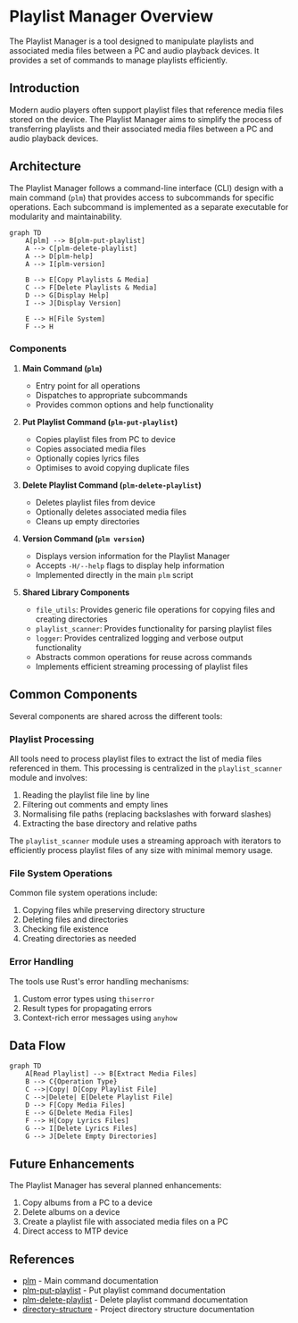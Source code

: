 # Playlist Manager Overview

The Playlist Manager is a tool designed to manipulate playlists and
associated media files between a PC and audio playback devices.  It
provides a set of commands to manage playlists efficiently.

## Introduction

Modern audio players often support playlist files that reference media
files stored on the device.  The Playlist Manager aims to simplify the
process of transferring playlists and their associated media files
between a PC and audio playback devices.

## Architecture

The Playlist Manager follows a command-line interface (CLI) design with
a main command (`plm`) that provides access to subcommands for specific
operations.  Each subcommand is implemented as a separate executable
for modularity and maintainability.

```mermaid
graph TD
    A[plm] --> B[plm-put-playlist]
    A --> C[plm-delete-playlist]
    A --> D[plm-help]
    A --> I[plm-version]
    
    B --> E[Copy Playlists & Media]
    C --> F[Delete Playlists & Media]
    D --> G[Display Help]
    I --> J[Display Version]
    
    E --> H[File System]
    F --> H
```

### Components

1. **Main Command (`plm`)**
   - Entry point for all operations
   - Dispatches to appropriate subcommands
   - Provides common options and help functionality

2. **Put Playlist Command (`plm-put-playlist`)**
   - Copies playlist files from PC to device
   - Copies associated media files
   - Optionally copies lyrics files
   - Optimises to avoid copying duplicate files

3. **Delete Playlist Command (`plm-delete-playlist`)**
   - Deletes playlist files from device
   - Optionally deletes associated media files
   - Cleans up empty directories

4. **Version Command (`plm version`)**
   - Displays version information for the Playlist Manager
   - Accepts `-H/--help` flags to display help information
   - Implemented directly in the main `plm` script

5. **Shared Library Components**
   - `file_utils`: Provides generic file operations for copying files
     and creating directories
   - `playlist_scanner`: Provides functionality for parsing playlist
     files
   - `logger`: Provides centralized logging and verbose output
     functionality
   - Abstracts common operations for reuse across commands
   - Implements efficient streaming processing of playlist files

## Common Components

Several components are shared across the different tools:

### Playlist Processing

All tools need to process playlist files to extract the list of media
files referenced in them.  This processing is centralized in the
`playlist_scanner` module and involves:

1. Reading the playlist file line by line
2. Filtering out comments and empty lines
3. Normalising file paths (replacing backslashes with forward slashes)
4. Extracting the base directory and relative paths

The `playlist_scanner` module uses a streaming approach with iterators
to efficiently process playlist files of any size with minimal memory
usage.

### File System Operations

Common file system operations include:

1. Copying files while preserving directory structure
2. Deleting files and directories
3. Checking file existence
4. Creating directories as needed

### Error Handling

The tools use Rust's error handling mechanisms:

1. Custom error types using `thiserror`
2. Result types for propagating errors
3. Context-rich error messages using `anyhow`

## Data Flow

```mermaid
graph TD
    A[Read Playlist] --> B[Extract Media Files]
    B --> C{Operation Type}
    C -->|Copy| D[Copy Playlist File]
    C -->|Delete| E[Delete Playlist File]
    D --> F[Copy Media Files]
    E --> G[Delete Media Files]
    F --> H[Copy Lyrics Files]
    G --> I[Delete Lyrics Files]
    G --> J[Delete Empty Directories]
```

## Future Enhancements

The Playlist Manager has several planned enhancements:

1. Copy albums from a PC to a device
2. Delete albums on a device
3. Create a playlist file with associated media files on a PC
4. Direct access to MTP device

## References

- [plm](plm.md) - Main command documentation
- [plm-put-playlist](plm-put-playlist.md) - Put playlist command
  documentation
- [plm-delete-playlist](plm-delete-playlist.md) - Delete playlist
  command documentation
- [directory-structure](directory-structure.md) - Project directory
  structure documentation
